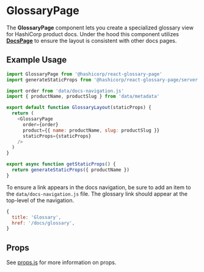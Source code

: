 # GlossaryPage

The **GlossaryPage** component lets you create a specialized glossary view for HashiCorp product docs. Under the hood this component utilizes [**DocsPage**](../docs-page) to ensure the layout is consistent with other docs pages.

## Example Usage

```js
import GlossaryPage from '@hashicorp/react-glossary-page'
import generateStaticProps from '@hashicorp/react-glossary-page/server'

import order from 'data/docs-navigation.js'
import { productName, productSlug } from 'data/metadata'

export default function GlossaryLayout(staticProps) {
  return (
    <GlossaryPage
      order={order}
      product={{ name: productName, slug: productSlug }}
      staticProps={staticProps}
    />
  )
}

export async function getStaticProps() {
  return generateStaticProps({ productName })
}
```

To ensure a link appears in the docs navigation, be sure to add an item to the `data/docs-navigation.js` file. The glossary link should appear at the top-level of the navigation.

```js
{
  title: 'Glossary',
  href: '/docs/glossary',
}
```

## Props

See [props.js](./props.js) for more information on props.
